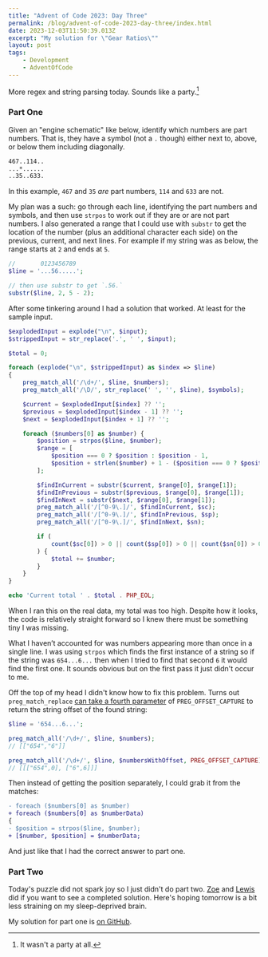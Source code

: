 ```yaml
---
title: "Advent of Code 2023: Day Three"
permalink: /blog/advent-of-code-2023-day-three/index.html
date: 2023-12-03T11:50:39.013Z
excerpt: "My solution for \"Gear Ratios\""
layout: post
tags:
    - Development
    - AdventOfCode
---
```


More regex and string parsing today. Sounds like a party.[^1]

### Part One

Given an "engine schematic" like below, identify which numbers are part numbers. That is, they have a symbol (not a `.` though) either next to, above, or below them including diagonally.

```txt
467..114..
...*......
..35..633.
```

In this example, `467` and `35` _are_ part numbers, `114` and `633` are not.

My plan was a such: go through each line, identifying the part numbers and symbols, and then use `strpos` to work out if they are or are not part numbers. I also generated a range that I could use with `substr` to get the location of the number (plus an additional character each side) on the previous, current, and next lines. For example if my string was as below, the range starts at  `2` and ends at `5`.

```php
//       0123456789
$line = '...56.....';

// then use substr to get `.56.`
substr($line, 2, 5 - 2);
```

After some tinkering around I had a solution that worked. At least for the sample input.

```php
$explodedInput = explode("\n", $input);
$strippedInput = str_replace('.', ' ', $input);

$total = 0;

foreach (explode("\n", $strippedInput) as $index => $line)
{
    preg_match_all('/\d+/', $line, $numbers);
    preg_match_all('/\D/', str_replace(' ', '', $line), $symbols);

    $current = $explodedInput[$index] ?? '';
    $previous = $explodedInput[$index - 1] ?? '';
    $next = $explodedInput[$index + 1] ?? '';

    foreach ($numbers[0] as $number) {
        $position = strpos($line, $number);
        $range = [
            $position === 0 ? $position : $position - 1,
            $position + strlen($number) + 1 - ($position === 0 ? $position : $position - 1),
        ];

        $findInCurrent = substr($current, $range[0], $range[1]);
        $findInPrevious = substr($previous, $range[0], $range[1]);
        $findInNext = substr($next, $range[0], $range[1]);
        preg_match_all('/[^0-9\.]/', $findInCurrent, $sc);
        preg_match_all('/[^0-9\.]/', $findInPrevious, $sp);
        preg_match_all('/[^0-9\.]/', $findInNext, $sn);

        if (
            count($sc[0]) > 0 || count($sp[0]) > 0 || count($sn[0]) > 0
        ) {
            $total += $number;
        }
    }
}

echo 'Current total ' . $total . PHP_EOL;
```

When I ran this on the real data, my total was too high. Despite how it looks, the code is relatively straight forward so I knew there must be something tiny I was missing.

What I haven’t accounted for was numbers appearing more than once in a single line. I was using `strpos` which finds the first instance of a string so if the string was `654...6...` then when I tried to find that second `6` it would find the first one. It sounds obvious but on the first pass it just didn't occur to me.

Off the top of my head I didn't know how to fix this problem. Turns out `preg_match_replace` [can take a fourth parameter](https://www.php.net/manual/en/function.preg-match-all.php) of `PREG_OFFSET_CAPTURE` to return the string offset of the found string:

```php
$line = '654...6...';

preg_match_all('/\d+/', $line, $numbers);
// [["654","6"]]

preg_match_all('/\d+/', $line, $numbersWithOffset, PREG_OFFSET_CAPTURE);
// [[["654",0], ["6",6]]]
```

Then instead of getting the position separately, I could grab it from the matches:

```diff
- foreach ($numbers[0] as $number)
+ foreach ($numbers[0] as $numberData)
{
- $position = strpos($line, $number);
+ [$number, $position] = $numberData;
```

And just like that I had the correct answer to part one.

### Part Two

Today's puzzle did not spark joy so I just didn't do part two. [Zoe](https://zoeaubert.me/blog/advent-of-code-2023-day-03/) and [Lewis](https://lewisdale.dev/post/advent-of-code-2023-day-three/) did if you want to see a completed solution. Here's hoping tomorrow is a bit less straining on my sleep-deprived brain.

My solution for part one is [on GitHub](https://github.com/rknightuk/adventofcode/tree/main/2023/03).


[^1]: It wasn't a party at all.